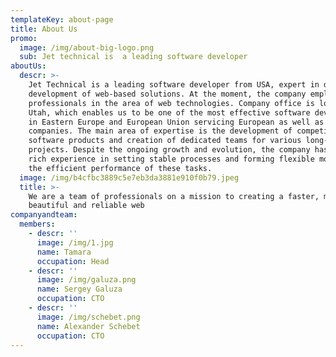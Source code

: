 ```yaml
---
templateKey: about-page
title: About Us
promo:
  image: /img/about-big-logo.png
  sub: Jet technical is  a leading software developer
aboutUs:
  descr: >-
    Jet Technical is a leading software developer from USA, expert in design and
    development of web-based solutions. At the moment, the company employs
    professionals in the area of web technologies. Company office is located in
    Utah, which enables us to be one of the most effective software developers
    in Eastern Europe and European Union servicing European as well as US
    companies. The main area of expertise is the development of competitive
    software products and creation of dedicated teams for various long-term
    projects. Despite the ongoing growth and evolution, the company has gained
    rich experience in setting stable processes and forming flexible models for
    the efficient performance of these tasks.
  image: /img/b4cfbc3889c5e7eb3da3881e910f0b79.jpeg
  title: >-
    We are a team of professionals on a mission to creating a faster, more
    beautiful and reliable web
companyandteam:
  members:
    - descr: ''
      image: /img/1.jpg
      name: Tamara
      occupation: Head
    - descr: ''
      image: /img/galuza.png
      name: Sergey Galuza
      occupation: CTO
    - descr: ''
      image: /img/schebet.png
      name: Alexander Schebet
      occupation: CTO
---
```


